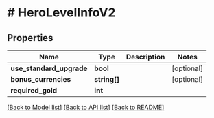 # # HeroLevelInfoV2

## Properties

Name | Type | Description | Notes
------------ | ------------- | ------------- | -------------
**use_standard_upgrade** | **bool** |  | [optional]
**bonus_currencies** | **string[]** |  | [optional]
**required_gold** | **int** |  |

[[Back to Model list]](../../README.md#models) [[Back to API list]](../../README.md#endpoints) [[Back to README]](../../README.md)
